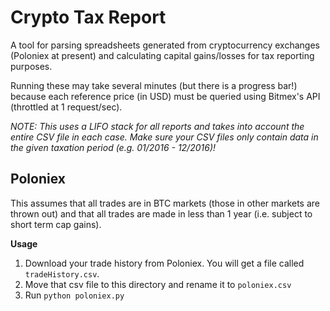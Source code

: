 # Crypto Tax Report
A tool for parsing spreadsheets generated from cryptocurrency exchanges (Poloniex at present) and calculating capital gains/losses for tax reporting purposes.

Running these may take several minutes (but there is a progress bar!) because each reference price (in USD) must be queried using Bitmex's API (throttled at 1 request/sec).

*NOTE: This uses a LIFO stack for all reports and takes into account the entire CSV file in each case. Make sure your CSV files only contain data in the given taxation period (e.g. 01/2016 - 12/2016)!*

## Poloniex

This assumes that all trades are in BTC markets (those in other markets are thrown out) and that all trades are made in less than 1 year (i.e. subject to short term cap gains).

**Usage**

1. Download your trade history from Poloniex. You will get a file called `tradeHistory.csv`.
2. Move that csv file to this directory and rename it to `poloniex.csv`
3. Run `python poloniex.py`
